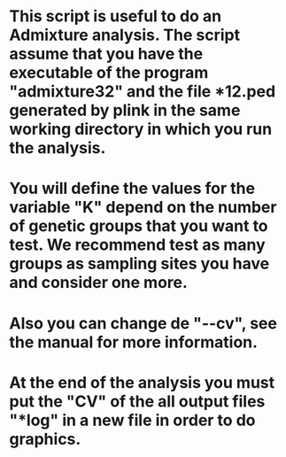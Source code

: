 # This script is useful to do an Admixture analysis. The script assume that you have the executable of the program "admixture32" and the file *12.ped generated by plink in the same working directory in which you run the analysis.
# You will define the values for the variable "K" depend on the number of genetic groups that you want to test. We recommend test as many groups as sampling sites you have and consider one more.
# Also you can change de "--cv", see the manual for more information.
# At the end of the analysis you must put the "CV" of the all output files "*log" in a new file in order to do graphics.
